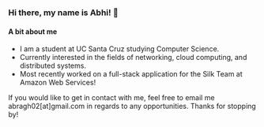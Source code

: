 ### Hi there, my name is Abhi! 👋

#### A bit about me
* I am a student at UC Santa Cruz studying Computer Science.
* Currently interested in the fields of networking, cloud computing, and distributed systems.
* Most recently worked on a full-stack application for the Silk Team at Amazon Web Services!

If you would like to get in contact with me, feel free to email me abragh02[at]gmail.com in regards to any opportunities. Thanks for stopping by!

<!--
**TheBee360/TheBee360** is a ✨ _special_ ✨ repository because its `README.md` (this file) appears on your GitHub profile.

Here are some ideas to get you started:

- 🔭 I’m currently working on ...
- 🌱 I’m currently learning ...
- 👯 I’m looking to collaborate on ...
- 🤔 I’m looking for help with ...
- 💬 Ask me about ...
- 📫 How to reach me: ...
- 😄 Pronouns: ...
- ⚡ Fun fact: ...
-->
